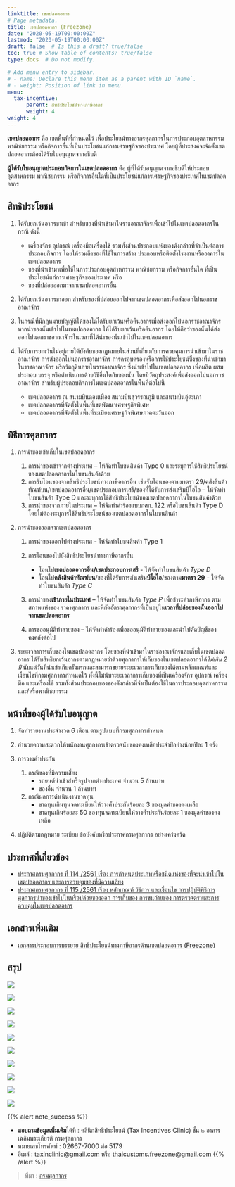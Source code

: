 ```yaml
---
linktitle: เขตปลอดอากร
# Page metadata.
title: เขตปลอดอากร (Freezone)
date: "2020-05-19T00:00:00Z"
lastmod: "2020-05-19T00:00:00Z"
draft: false  # Is this a draft? true/false
toc: true # Show table of contents? true/false
type: docs  # Do not modify.

# Add menu entry to sidebar.
# - name: Declare this menu item as a parent with ID `name`.
# - weight: Position of link in menu.
menu:
  tax-incentive:
      parent: สิทธิประโยชน์ทางภาษีอากร
      weight: 4
weight: 4
---
```




**เขตปลอดอากร** คือ เขตพื้นที่ที่กำหนดไว้ เพื่อประโยชน์ทางอากรศุลกากรในการประกอบอุตสาหกรรม พาณิชยกรรม หรือกิจการอื่นที่เป็นประโยชน์แก่การเศรษฐกิจของประเทศ โดยผู้ที่ประสงค์จะจัดตั้งเขตปลอดอากรต้องได้รับใบอนุญาตจากอธิบดี

  
**ผู้ได้รับใบอนุญาตประกอบกิจการในเขตปลอดอากร**  คือ ผู้ที่ได้รับอนุญาตจากอธิบดีให้ประกอบอุตสาหกรรม พาณิชยกรรม หรือกิจการอื่นใดที่เป็นประโยชน์แก่การเศรษฐกิจของประเทศในเขตปลอดอากร

  
## สิทธิประโยชน์

1.  ได้รับยกเว้นอากรขาเข้า สำหรับของที่นำเข้ามาในราชอาณาจักรเพื่อเข้าไปในเขตปลอดอากรในกรณี ดังนี้

	-   เครื่องจักร อุปกรณ์ เครื่องมือเครื่องใช้ รวมทั้งส่วนประกอบแห่งของดังกล่าวที่จำเป็นต่อการประกอบกิจการ โดยให้รวมถึงของที่ใช้ในการสร้าง ประกอบหรือติดตั้งโรงงานหรืออาคารในเขตปลอดอากร
	-   ของที่นำเข้ามาเพื่อใช้ในการประกอบอุตสาหกรรม พาณิชยกรรม หรือกิจการอื่นใด ที่เป็นประโยชน์แก่การเศรษฐกิจของประเทศ หรือ
	-   ของที่ปล่อยออกมาจากเขตปลอดอากรอื่น

3.  ได้รับยกเว้นอากรขาออก สำหรับของที่ปล่อยออกไปจากเขตปลอดอากรเพื่อส่งออกไปนอกราชอาณาจักร
4.  ในกรณีที่มีกฎหมายบัญญัติให้ของใดได้รับยกเว้นหรือคืนอากรเมื่อส่งออกไปนอกราชอาณาจักร หากนำของนั้นเข้าไปในเขตปลอดอากร ให้ได้รับยกเว้นหรือคืนอากร โดยให้ถือว่าของนั้นได้ส่งออกไปนอกราชอาณาจักรในเวลาที่ได้นำของนั้นเข้าไปในเขตปลอดอากร
5.  ได้รับการยกเว้นไม่อยู่ภายใต้บังคับของกฎหมายในส่วนที่เกี่ยวกับการควบคุมการนำเข้ามาในราชอาณาจักร การส่งออกไปนอกราชอาณาจักร การครอบครองหรือการใช้ประโยชน์ซึ่งของที่นำเข้ามาในราชอาณาจักร หรือวัตถุดิบภายในราชอาณาจักร ซึ่งนำเข้าไปในเขตปลอดอากร เพื่อผลิต ผสม ประกอบ บรรจุ หรือดำเนินการด้วยวิธีอื่นใดกับของนั้น โดยมีวัตถุประสงค์เพื่อส่งออกไปนอกราชอาณาจักร สำหรับผู้ประกอบกิจการในเขตปลอดอากรในพื้นที่ต่อไปนี้

	-   เขตปลอดอากร ณ สนามบินดอนเมือง สนามบินสุวรรณภูมิ และสนามบินอู่ตะเภา
	-   เขตปลอดอากรที่จัดตั้งในพื้นที่เขตพัฒนาเศรษฐกิจพิเศษ
	-   เขตปลอดอากรที่จัดตั้งในพื้นที่ระเบียงเศรษฐกิจพิเศษภาคตะวันออก


## พิธีการศุลกากร

1.  การนำของเข้าเก็บในเขตปลอดอากร

    1.  การนำของเข้าจากต่างประเทศ – ให้จัดทำใบขนสินค้า Type 0 และระบุการใช้สิทธิประโยชน์ของเขตปลอดอากรในใบขนสินค้าด้วย
    2.  การรับโอนของจากสิทธิประโยชน์ทางภาษีอากรอื่น เช่นรับโอนของตามมาตรา 29/คลังสินค้าทัณฑ์บน/เขตปลอดอากรอื่น/เขตประกอบการเสรี/ของที่ได้รับการส่งเสริมบีโอไอ   – ให้จัดทำใบขนสินค้า Type D และระบุการใช้สิทธิประโยชน์ของเขตปลอดอากรในใบขนสินค้าด้วย
    3.  การนำของจากภายในประเทศ – ให้จัดทำคำร้องแบบกศก. 122 หรือใบขนสินค้า Type D โดยไม่ต้องระบุการใช้สิทธิประโยชน์ของเขตปลอดอากรในใบขนสินค้า

2.  การนำของออกจากเขตปลอดอากร
    1.  การนำของออกไปต่างประเทศ - ให้จัดทำใบขนสินค้า Type 1
    2.  การโอนของไปยังสิทธิประโยชน์ทางภาษีอากรอื่น

        -   โอนไป**เขตปลอดอากรอื่น/เขตประกอบการเสรี** - ให้จัดทำใบขนสินค้า *Type D*
        -   โอนไป**คลังสินค้าทัณฑ์บน**/ของที่ได้รับการส่งเสริม**บีโอไอ**/ของตาม**มาตรา 29** - ให้จัดทำใบขนสินค้า *Type C*

    3.  การนำของ**เข้าภายในประเทศ** – ให้จัดทำใบขนสินค้า *Type P* เพื่อชำระค่าภาษีอากร ตามสภาพแห่งของ ราคาศุลกากร และพิกัดอัตราศุลกากรที่เป็นอยู่ใน**เวลาที่ปล่อยของนั้นออกไปจากเขตปลอดอากร**
    4.  การขออนุมัติทำลายของ – ให้จัดทำคำร้องเพื่อขออนุมัติทำลายของและนำไปตัดบัญชีของคงคลังต่อไป

3.  ระยะเวลาการเก็บของในเขตปลอดอากร โดยของที่นำเข้ามาในราชอาณาจักรและเก็บในเขตปลอดอากร ได้รับสิทธิยกเว้นอากรตามกฎหมายว่าด้วยศุลกากรให้เก็บของในเขตปลอดอากรได้*ไม่เกิน 2 ปี* นับแต่วันที่นำเข้าเก็บครั้งแรกและสามารถขยายระยะเวลาการเก็บของได้ตามหลักเกณฑ์และเงื่อนไขที่กรมศุลกากรกำหนดไว้ ทั้งนี้ไม่นับระยะเวลาการเก็บของที่เป็นเครื่องจักร อุปกรณ์ เครื่องมือ และเครื่องใช้ รวมทั้งส่วนประกอบของของดังกล่าวที่จำเป็นต้องใช้ในการประกอบอุตสาหกรรมและ/หรือพาณิชยกรรม

## หน้าที่ของผู้ได้รับใบอนุญาต

1.  จัดทำรายงานประจำงวด 6 เดือน ตามรูปแบบที่กรมศุลกากรกำหนด
2.  อำนวยความสะดวกให้พนักงานศุลกากรเข้าตรวจนับของคงเหลือประจำปีอย่างน้อยปีละ 1 ครั้ง
3.  การวางค้ำประกัน
	1.  กรณีของที่มีความเสี่ยง
		-   รถยนต์นำเข้าสำเร็จรูปจากต่างประเทศ จำนวน 5 ล้านบาท
		-   ของอื่น จำนวน 1 ล้านบาท
	2.  กรณีผลการดำเนินงานขาดทุน
		-   ขาดทุนเกินทุนจดทะเบียนให้วางค้ำประกันร้อยละ 3 ของมูลค่าของคงเหลือ
		-   ขาดทุนเกินร้อยละ 50 ของทุนจดทะเบียนให้วางค้ำประกันร้อยละ 1 ของมูลค่าของคงเหลือ

4.  ปฏิบัติตามกฎหมาย ระเบียบ ข้อบังคับหรือประกาศกรมศุลกากร อย่างเคร่งครัด

## ประกาศที่เกี่ยวข้อง

- [ประกาศกรมศุลกากร ที่ 114 /2561 เรื่อง การกำหนดประเภทหรือชนิดแห่งของที่จะนำเข้าไปในเขตปลอดอากร และการควบคุมของที่มีความเสี่ยง](http://www.customs.go.th/cont_strc_download.php?lang=th&top_menu=menu_homepage&current_id=14223132414d505f4a464b4d464b48)
- [ประกาศกรมศุลกากร ที่ 115 /2561 เรื่อง หลักเกณฑ์ วิธีการ และเงื่อนไข การปฏิบัติพิธีการศุลกากรนำของเข้าไปในหรือปล่อยของออก การเก็บของ การขนถ่ายของ การตรวจตราและการควบคุมในเขตปลอดอากร](http://www.customs.go.th/cont_strc_download.php?lang=th&top_menu=menu_homepage&current_id=14223132414d505f4a464b4d464b49)

## เอกสารเพิ่มเติม

- [เอกสารประกอบการบรรยาย สิทธิประโยชน์ทางภาษีอากรด้านเขตปลอดอากร (Freezone)](http://www.customs.go.th/data_files/ca67aabbda3127c8919c96a56836d48d.pdf)

## สรุป

![](https://github.com/ecs-support/knowledge-center/raw/master/img/e-tax-incentive/e-tax-guide/e-tax-guidejpg_Page27.jpg)

![](https://github.com/ecs-support/knowledge-center/raw/master/img/e-tax-incentive/e-tax-guide/e-tax-guidejpg_Page28.jpg)

![](https://github.com/ecs-support/knowledge-center/raw/master/img/e-tax-incentive/e-tax-guide/e-tax-guidejpg_Page29.jpg)

![](https://github.com/ecs-support/knowledge-center/raw/master/img/e-tax-incentive/e-tax-guide/e-tax-guidejpg_Page30.jpg)

![](https://github.com/ecs-support/knowledge-center/raw/master/img/e-tax-incentive/e-tax-guide/e-tax-guidejpg_Page31.jpg)

![](https://github.com/ecs-support/knowledge-center/raw/master/img/e-tax-incentive/e-tax-guide/e-tax-guidejpg_Page32.jpg)

![](https://github.com/ecs-support/knowledge-center/raw/master/img/e-tax-incentive/e-tax-guide/e-tax-guidejpg_Page33.jpg)

![](https://github.com/ecs-support/knowledge-center/raw/master/img/e-tax-incentive/e-tax-guide/e-tax-guidejpg_Page34.jpg)

![](https://github.com/ecs-support/knowledge-center/raw/master/img/e-tax-incentive/e-tax-guide/e-tax-guidejpg_Page35.jpg)

![](https://github.com/ecs-support/knowledge-center/raw/master/img/e-tax-incentive/e-tax-guide/e-tax-guidejpg_Page36.jpg)


{{% alert note_success %}}
* **สอบถามข้อมูลเพิ่มเติม**ได้ที่ : คลินิกสิทธิประโยชน์ (Tax Incentives Clinic)
ชั้น ๒ อาคารเฉลิมพระเกียรติ กรมศุลกากร
* หมายเลขโทรศัพท์ : 02667-7000 ต่อ 5179
* อีเมล์ : taxinclinic@gmail.com หรือ thaicustoms.freezone@gmail.com
{{% /alert %}}

> ที่มา : [กรมศุลกากร](http://www.customs.go.th/list_multi_tab.php?link=cont_xsimple.php&ini_menu=menu_tax_incentive&left_menu=menu_tax_incentive_160928_04&ini_tab=menu_tax_incentive_160928_04&ini_content=tax_incentive_160929_03&tab=menu_tax_incentive_160928_04_170202_01&lang=th&top_menu=menu_homepage&left_menu=menu_tax_incentive_160928_04)
